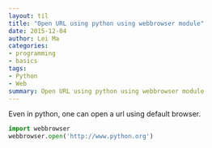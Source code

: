 ```yaml
---
layout: til
title: "Open URL using python using webbrowser module"
date: 2015-12-04
author: Lei Ma
categories:
- programming
- basics
tags:
- Python
- Web
summary: Open URL using python using webbrowser module
---
```


Even in python, one can open a url using default browser.

```python
import webbrowser
webbrowser.open('http://www.python.org')
```
